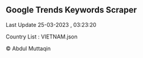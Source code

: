 

## Google Trends Keywords Scraper 
 
Last Update 25-03-2023 , 03:23:20

Country List :
VIETNAM.json



© Abdul Muttaqin 
